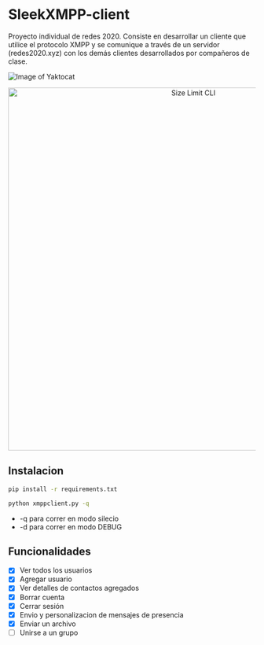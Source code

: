# SleekXMPP-client
Proyecto individual de redes 2020. Consiste en desarrollar un cliente que utilice el protocolo XMPP y se comunique a través de un servidor (redes2020.xyz) con los demás clientes desarrollados por compañeros de clase.

![Image of Yaktocat](https://octodex.github.com/daftpunktocat-thomas/)

<p align="center">
  <img src="https://github.com/PabloViana12580/SleekXMPP-client/tree/master/img/captura_interfaz.PNG" alt="Size Limit CLI" width="738">
</p>

## Instalacion

```bash
pip install -r requirements.txt
```

```bash
python xmppclient.py -q
```
* -q para correr en modo silecio
* -d para correr en modo DEBUG

## Funcionalidades
- [x] Ver todos los usuarios
- [x] Agregar usuario
- [x] Ver detalles de contactos agregados
- [x] Borrar cuenta
- [x] Cerrar sesión
- [x] Envio y personalizacion de mensajes de presencia 
- [x] Enviar un archivo
- [ ] Unirse a un grupo
